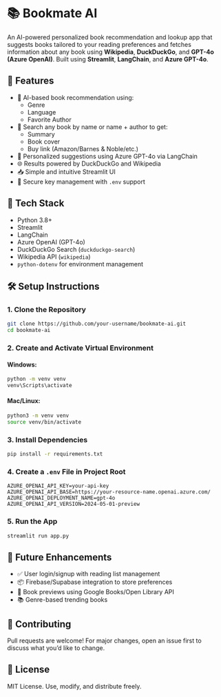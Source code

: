 # 📚 Bookmate AI

An AI-powered personalized book recommendation and lookup app that suggests books tailored to your reading preferences and fetches information about any book using **Wikipedia**, **DuckDuckGo**, and **GPT-4o (Azure OpenAI)**. Built using **Streamlit**, **LangChain**, and **Azure GPT-4o**.

## 🚀 Features

- 🧠 AI-based book recommendation using:
  - Genre
  - Language
  - Favorite Author
- 📖 Search any book by name or name + author to get:
  - Summary
  - Book cover
  - Buy link (Amazon/Barnes & Noble/etc.)
- 🎯 Personalized suggestions using Azure GPT-4o via LangChain
- 🌐 Results powered by DuckDuckGo and Wikipedia
- 📥 Simple and intuitive Streamlit UI
- 🔐 Secure key management with `.env` support

## 🧰 Tech Stack

- Python 3.8+
- Streamlit
- LangChain
- Azure OpenAI (GPT-4o)
- DuckDuckGo Search (`duckduckgo-search`)
- Wikipedia API (`wikipedia`)
- `python-dotenv` for environment management

## 🛠️ Setup Instructions

### 1. Clone the Repository
```bash
git clone https://github.com/your-username/bookmate-ai.git
cd bookmate-ai
```

### 2. Create and Activate Virtual Environment

#### Windows:
```bash
python -m venv venv
venv\Scripts\activate
```

#### Mac/Linux:
```bash
python3 -m venv venv
source venv/bin/activate
```

### 3. Install Dependencies
```bash
pip install -r requirements.txt
```

### 4. Create a `.env` File in Project Root

```dotenv
AZURE_OPENAI_API_KEY=your-api-key
AZURE_OPENAI_API_BASE=https://your-resource-name.openai.azure.com/
AZURE_OPENAI_DEPLOYMENT_NAME=gpt-4o
AZURE_OPENAI_API_VERSION=2024-05-01-preview
```

### 5. Run the App

```bash
streamlit run app.py
```

## 🚧 Future Enhancements

- ✅ User login/signup with reading list management
- 📦 Firebase/Supabase integration to store preferences
- 📖 Book previews using Google Books/Open Library API
- 📚 Genre-based trending books

## 🤝 Contributing

Pull requests are welcome! For major changes, open an issue first to discuss what you’d like to change.

## 📄 License

MIT License. Use, modify, and distribute freely.
